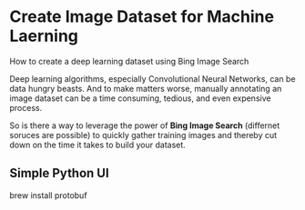 # Create Image Dataset for Machine Laerning

How to create a deep learning dataset using Bing Image Search

Deep learning algorithms, especially Convolutional Neural Networks, can be data hungry beasts.
And to make matters worse, manually annotating an image dataset can be a time consuming, tedious, 
and even expensive process.

So is there a way to leverage the power of **Bing Image Search** (differnet soruces are possible) to 
quickly gather training images and thereby cut down on the time it takes to build your dataset.


## Simple Python UI



brew install protobuf
